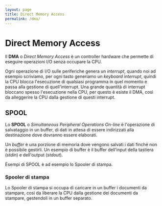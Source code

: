 ```yaml
---
layout: page
title: Direct Memory Access
permalink: /dma/
---
```


# Direct Memory Access

Il **DMA** o _Direct Memory Access_ è un controller hardware che permette di eseguire operazioni I/O senza occupare la CPU.

Ogni operazione di I/O sulle periferiche genera un _interrupt_, quando noi ad esempio scriviamo, per ogni tasto generiamo un _keyboard interrupt_, quindi la CPU blocca l'esecuzione di qualsiasi programma in quel momento e passa alla gestione di quell'interrupt. Una grande quantità di interrupt bloccano spesso l'esecuzione nella CPU, per questo è esiste il DMA, così da alleggerire la CPU dalla gestione di questi interrupt.

## SPOOL

Lo **SPOOL** o _Simultaneous Peripheral Operations On-line_ è l'operazione di salvataggio in un buffer, di dati in attesa di essere indirizzati alla destinazione dove dovranno essere elaborati.

Un _buffer_ è una porzione di memoria dove vengono salvati i dati finché non è possibile gestirli. Un esempio di buffer è il buffer dell'input della tastiera (_stdin_) e dell'output (_stdout_).

Esempi di SPOOL è ad esempio lo Spooler di stampa.

### Spooler di stampa

Lo Spooler di stampa si occupa di caricare in un buffer i documenti da stampare, così da liberare la CPU dalla gestione dei documenti da stampare, gestendoli in un buffer separato.